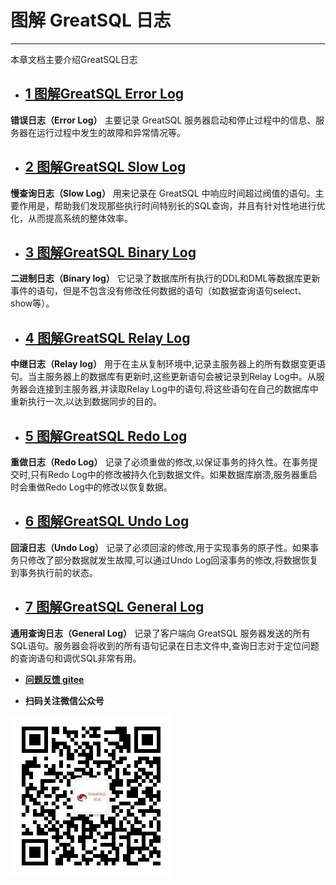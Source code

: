 # 图解 GreatSQL 日志

---

本章文档主要介绍GreatSQL日志

- ## [1 图解GreatSQL Error Log](./4-1-greatsql-error-log.md)

**错误日志（Error Log）** 主要记录 GreatSQL 服务器启动和停止过程中的信息、服务器在运行过程中发生的故障和异常情况等。

- ## [2 图解GreatSQL Slow Log](./4-2-greatsql-slow-log.md)

**慢查询日志（Slow Log）** 用来记录在 GreatSQL 中响应时间超过阀值的语句。主要作用是，帮助我们发现那些执行时间特别长的SQL查询，并且有针对性地进行优化，从而提高系统的整体效率。

- ## [3 图解GreatSQL Binary Log](./4-3-greatsql-binary-log.md)

**二进制日志（Binary log）** 它记录了数据库所有执行的DDL和DML等数据库更新事件的语句，但是不包含没有修改任何数据的语句（如数据查询语句select、show等）。

- ## [4 图解GreatSQL Relay Log](./4-4-greatsql-relay-log.md)

**中继日志（Relay log）** 用于在主从复制环境中,记录主服务器上的所有数据变更语句。当主服务器上的数据库有更新时,这些更新语句会被记录到Relay Log中。从服务器会连接到主服务器,并读取Relay Log中的语句,将这些语句在自己的数据库中重新执行一次,以达到数据同步的目的。

- ## [5 图解GreatSQL Redo Log](./4-5-greatsql-redo-log.md)

**重做日志（Redo Log）** 记录了必须重做的修改,以保证事务的持久性。在事务提交时,只有Redo Log中的修改被持久化到数据文件。如果数据库崩溃,服务器重启时会重做Redo Log中的修改以恢复数据。

- ## [6 图解GreatSQL Undo Log](./4-6-greatsql-undo-log.md)

**回滚日志（Undo Log）** 记录了必须回滚的修改,用于实现事务的原子性。如果事务只修改了部分数据就发生故障,可以通过Undo Log回滚事务的修改,将数据恢复到事务执行前的状态。

- ## [7 图解GreatSQL General Log](./4-7-greatsql-query-log.md)

**通用查询日志（General Log）** 记录了客户端向 GreatSQL 服务器发送的所有SQL语句。服务器会将收到的所有语句记录在日志文件中,查询日志对于定位问题的查询语句和调优SQL非常有用。

- **[问题反馈 gitee](https://gitee.com/GreatSQL/GreatSQL-Manual/issues)**

- **扫码关注微信公众号**

![greatsql-wx](../greatsql-wx.jpg)

